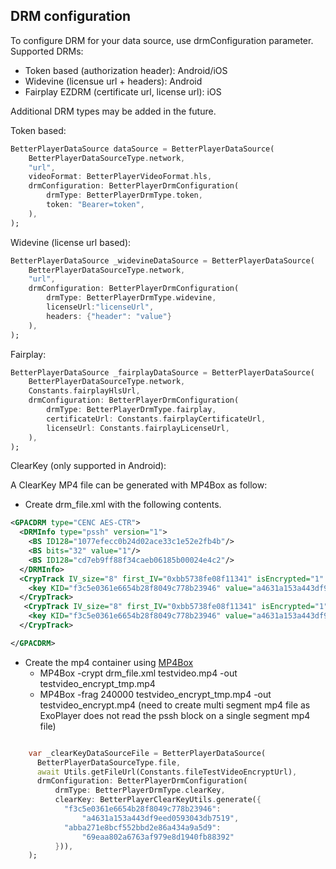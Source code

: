 ## DRM configuration
To configure DRM for your data source, use drmConfiguration parameter. 
Supported DRMs:

* Token based (authorization header): Android/iOS
* Widevine (licensue url + headers): Android
* Fairplay EZDRM (certificate url, license url): iOS

Additional DRM types may be added in the future.

Token based:
```dart
BetterPlayerDataSource dataSource = BetterPlayerDataSource(
    BetterPlayerDataSourceType.network,
    "url",
    videoFormat: BetterPlayerVideoFormat.hls,
    drmConfiguration: BetterPlayerDrmConfiguration(
        drmType: BetterPlayerDrmType.token,
        token: "Bearer=token",
    ),
);
````

Widevine (license url based):
```dart
BetterPlayerDataSource _widevineDataSource = BetterPlayerDataSource(
    BetterPlayerDataSourceType.network,
    "url",
    drmConfiguration: BetterPlayerDrmConfiguration(
        drmType: BetterPlayerDrmType.widevine,
        licenseUrl:"licenseUrl",
        headers: {"header": "value"}
    ),
);
```
Fairplay:

```dart
BetterPlayerDataSource _fairplayDataSource = BetterPlayerDataSource(
    BetterPlayerDataSourceType.network,
    Constants.fairplayHlsUrl,
    drmConfiguration: BetterPlayerDrmConfiguration(
        drmType: BetterPlayerDrmType.fairplay,
        certificateUrl: Constants.fairplayCertificateUrl,
        licenseUrl: Constants.fairplayLicenseUrl,
    ),
);
```

ClearKey (only supported in Android):

A ClearKey MP4 file can be generated with MP4Box as follow:

- Create drm_file.xml with the following contents.
```xml
<GPACDRM type="CENC AES-CTR">
  <DRMInfo type="pssh" version="1">
    <BS ID128="1077efecc0b24d02ace33c1e52e2fb4b"/>
    <BS bits="32" value="1"/>
    <BS ID128="cd7eb9ff88f34caeb06185b00024e4c2"/>
  </DRMInfo>
  <CrypTrack IV_size="8" first_IV="0xbb5738fe08f11341" isEncrypted="1" saiSavedBox="senc" trackID="1">
    <key KID="f3c5e0361e6654b28f8049c778b23946" value="a4631a153a443df9eed0593043db7519"/>
  </CrypTrack>
   <CrypTrack IV_size="8" first_IV="0xbb5738fe08f11341" isEncrypted="1" saiSavedBox="senc" trackID="2">
    <key KID="f3c5e0361e6654b28f8049c778b23946" value="a4631a153a443df9eed0593043db7519"/>
  </CrypTrack>

</GPACDRM>


```
- Create the mp4 container using  [MP4Box](https://gpac.wp.imt.fr/)
  - MP4Box -crypt drm_file.xml  testvideo.mp4  -out testvideo_encrypt_tmp.mp4
  - MP4Box -frag 240000 testvideo_encrypt_tmp.mp4 -out testvideo_encrypt.mp4 (need to create multi segment mp4 file as ExoPlayer does not read the pssh block on a single segment mp4 file)
```dart

    var _clearKeyDataSourceFile = BetterPlayerDataSource(
      BetterPlayerDataSourceType.file,
      await Utils.getFileUrl(Constants.fileTestVideoEncryptUrl),
      drmConfiguration: BetterPlayerDrmConfiguration(
          drmType: BetterPlayerDrmType.clearKey,
          clearKey: BetterPlayerClearKeyUtils.generate({
            "f3c5e0361e6654b28f8049c778b23946":
                "a4631a153a443df9eed0593043db7519",
            "abba271e8bcf552bbd2e86a434a9a5d9":
                "69eaa802a6763af979e8d1940fb88392"
          })),
    );

